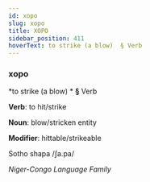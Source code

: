 ```yaml
---
id: xopo
slug: xopo
title: XOPO
sidebar_position: 411
hoverText: to strike (a blow)  § Verb
---
```


### xopo

*to strike (a blow) * **§** Verb

**Verb**: to hit/strike

**Noun**: blow/stricken entity

**Modifier**: hittable/strikeable

Sotho shapa /ʃa.pa/

*Niger-Congo Language Family*